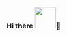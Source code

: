 ### Hi there <img src="https://media1.giphy.com/media/v1.Y2lkPTc5MGI3NjExNzF3em15OXB4anBuNjE4aGgzM3drMGVobDI1N2hua2E2OHlkdm1tMiZlcD12MV9pbnRlcm5hbF9naWZfYnlfaWQmY3Q9cw/KHyWC1gSjutzb9v1b3/source.gif" width="50" marginBottom="-20px" />👋

<!--
**aillos/aillos** is a ✨ _special_ ✨ repository because its `README.md` (this file) appears on your GitHub profile.

Here are some ideas to get you started:

- 🔭 I’m currently working on ...
- 🌱 I’m currently learning ...
- 👯 I’m looking to collaborate on ...
- 🤔 I’m looking for help with ...
- 💬 Ask me about ...
- 📫 How to reach me: ...
- 😄 Pronouns: ...
- ⚡ Fun fact: ...
-->
